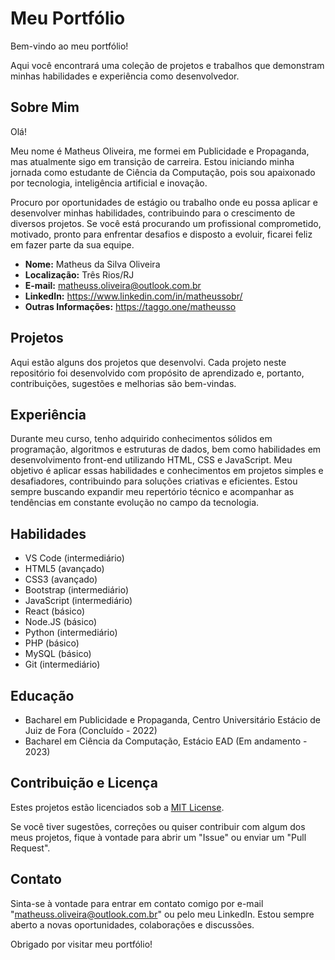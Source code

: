 # Meu Portfólio

Bem-vindo ao meu portfólio!

Aqui você encontrará uma coleção de projetos e trabalhos que demonstram minhas habilidades e experiência como desenvolvedor.

## Sobre Mim

Olá!

Meu nome é Matheus Oliveira, me formei em Publicidade e Propaganda, mas atualmente sigo em transição de carreira. Estou iniciando minha jornada como estudante de Ciência da Computação, pois sou apaixonado por tecnologia, inteligência artificial e inovação.

Procuro por oportunidades de estágio ou trabalho onde eu possa aplicar e desenvolver minhas habilidades, contribuindo para o crescimento de diversos projetos. Se você está procurando um profissional comprometido, motivado, pronto para enfrentar desafios e disposto a evoluir, ficarei feliz em fazer parte da sua equipe.

- **Nome:** Matheus da Silva Oliveira
- **Localização:** Três Rios/RJ
- **E-mail:** matheuss.oliveira@outlook.com.br
- **LinkedIn:** https://www.linkedin.com/in/matheussobr/
- **Outras Informações:** https://taggo.one/matheusso

## Projetos

Aqui estão alguns dos projetos que desenvolvi. Cada projeto neste repositório foi desenvolvido com propósito de aprendizado e, portanto, contribuições, sugestões e melhorias são bem-vindas.

## Experiência

Durante meu curso, tenho adquirido conhecimentos sólidos em programação, algoritmos e estruturas de dados, bem como habilidades em desenvolvimento front-end utilizando HTML, CSS e JavaScript. Meu objetivo é aplicar essas habilidades e conhecimentos em projetos simples e desafiadores, contribuindo para soluções criativas e eficientes. Estou sempre buscando expandir meu repertório técnico e acompanhar as tendências em constante evolução no campo da tecnologia.

## Habilidades

- VS Code (intermediário)
- HTML5 (avançado)
- CSS3 (avançado)
- Bootstrap (intermediário)
- JavaScript (intermediário)
- React (básico)
- Node.JS (básico)
- Python (intermediário)
- PHP (básico)
- MySQL (básico)
- Git (intermediário)

## Educação

- Bacharel em Publicidade e Propaganda, Centro Universitário Estácio de Juiz de Fora (Concluído - 2022)
- Bacharel em Ciência da Computação, Estácio EAD (Em andamento - 2023)

## Contribuição e Licença

Estes projetos estão licenciados sob a [MIT License](LICENSE).

Se você tiver sugestões, correções ou quiser contribuir com algum dos meus projetos, fique à vontade para abrir um "Issue" ou enviar um "Pull Request".

## Contato

Sinta-se à vontade para entrar em contato comigo por e-mail "matheuss.oliveira@outlook.com.br" ou pelo meu LinkedIn. Estou sempre aberto a novas oportunidades, colaborações e discussões.

Obrigado por visitar meu portfólio!
